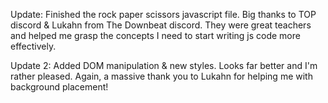 Update: Finished the rock paper scissors javascript file.
Big thanks to TOP discord & Lukahn from The Downbeat discord. They were great teachers and helped me grasp the concepts I need to start writing js code more effectively.

Update 2: Added DOM manipulation & new styles. Looks far better and I'm rather pleased. Again, a massive thank you to Lukahn for helping me with background placement!
